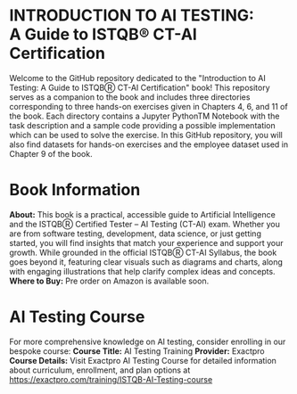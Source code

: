 # INTRODUCTION TO AI TESTING: <br> A Guide to ISTQB® CT-AI Certification

Welcome to the GitHub repository dedicated to the "Introduction to AI Testing: A Guide to ISTQBⓇ CT-AI Certification" book! This repository serves as a companion to the book and includes three directories corresponding to three hands-on exercises given in Chapters 4, 6, and 11 of the book. Each directory contains a Jupyter PythonTM Notebook with the task description and a sample code providing a possible implementation which can be used to solve the exercise. In this GitHub repository, you will also find datasets for hands-on exercises and the employee dataset used in Chapter 9 of the book.
# Book Information
**About:** This book is a practical, accessible guide to Artificial Intelligence and the ISTQBⓇ Certified Tester – AI Testing (CT-AI) exam. Whether you are from software testing, development, data science, or just getting started, you will find insights that match your experience and support your growth. While grounded in the official ISTQBⓇ CT-AI Syllabus, the book goes beyond it, featuring clear visuals such as diagrams and charts, along with engaging illustrations that help clarify complex ideas and concepts.<br>
**Where to Buy:** Pre order on Amazon is available soon.

# AI Testing Course
For more comprehensive knowledge on AI testing, consider enrolling in our bespoke course:
**Course Title:** AI Testing Training
**Provider:** Exactpro
**Course Details:** Visit Exactpro AI Testing Course for detailed information about curriculum, enrollment, and plan options at https://exactpro.com/training/ISTQB-AI-Testing-course


